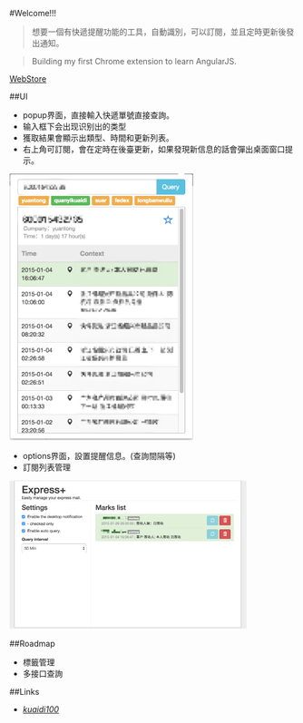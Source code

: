 #Welcome!!!

>想要一個有快遞提醒功能的工具，自動識別，可以訂閱，並且定時更新後發出通知。

>Building my first Chrome extension to learn AngularJS.

[WebStore](https://chrome.google.com/webstore/detail/express+/hghlokkgbicmblinhepcibacaiegldeg)

##UI
+ popup界面，直接輸入快遞單號直接查詢。
+ 输入框下会出现识别出的类型
+ 獲取結果會顯示出類型、時間和更新列表。
+ 右上角可訂閱，會在定時在後臺更新，如果發現新信息的話會彈出桌面窗口提示。

![sammple](images/sample.png) 

+ options界面，設置提醒信息。(查詢間隔等)
+ 訂閱列表管理

![options](images/options.png)

##Roadmap

+ 標籤管理
+ 多接口查詢

##Links
-  *[kuaidi100](http://www.kuaidi100.com/)*
